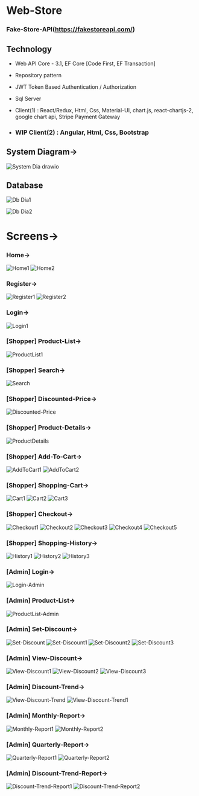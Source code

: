 # Web-Store

### Fake-Store-API(https://fakestoreapi.com/)

Technology
----------
- Web API Core - 3.1, EF Core [Code First, EF Transaction]

- Repository pattern

- JWT Token Based Authentication / Authorization 

- Sql Server

- Client(1) : React/Redux, Html, Css, Material-UI, chart.js, react-chartjs-2, google chart api, Stripe Payment Gateway

- ### WIP Client(2) : Angular, Html, Css, Bootstrap


## System Diagram->

![System Dia drawio](https://user-images.githubusercontent.com/26190114/159366269-a72e9807-70e5-4876-96a9-036ad1ef8a16.png)


## Database

![Db Dia1](https://user-images.githubusercontent.com/26190114/159367549-6832b638-e4b4-4074-bb99-831e323061a2.PNG)

![Db Dia2](https://user-images.githubusercontent.com/26190114/159367257-05b550ea-6854-4f9d-b842-a08435c3e25e.PNG)


# Screens->

### Home->
![Home1](https://user-images.githubusercontent.com/26190114/159531889-54110aa6-76da-4309-851b-8f8c22a3c914.PNG)
![Home2](https://user-images.githubusercontent.com/26190114/159531992-4302f093-cb47-4a59-a0a2-f2bfc42523ed.PNG)

### Register->
![Register1](https://user-images.githubusercontent.com/26190114/159532036-c5aa4d9c-c2be-468d-b6bf-f755b4d594de.PNG)
![Register2](https://user-images.githubusercontent.com/26190114/159532069-811f693d-cca2-46b6-b6ec-3822c3c91aac.PNG)

### Login->
![Login1](https://user-images.githubusercontent.com/26190114/159532153-9bb76bd4-3cda-429b-9eed-67636449bff5.PNG)

### [Shopper] Product-List->
![ProductList1](https://user-images.githubusercontent.com/26190114/159532321-5fc300fd-0afb-4106-8789-19ea4b328740.PNG)

### [Shopper] Search->
![Search](https://user-images.githubusercontent.com/26190114/159533158-be703e8e-07f4-403e-af46-ee90b5a06434.PNG)

### [Shopper] Discounted-Price->
![Discounted-Price](https://user-images.githubusercontent.com/26190114/159532513-255f4b1f-252d-48e2-a6c1-42fa4f35fcaa.PNG)

### [Shopper] Product-Details->
![ProductDetails](https://user-images.githubusercontent.com/26190114/159532574-7789cc58-378c-42cf-bad6-e2ac52af4fd7.PNG)

### [Shopper] Add-To-Cart->
![AddToCart1](https://user-images.githubusercontent.com/26190114/159532638-0b81f251-f44e-427e-a4fb-118ffb1fa9fe.PNG)
![AddToCart2](https://user-images.githubusercontent.com/26190114/159532674-d17235d4-5367-45b8-8927-f11ab536c539.PNG)

### [Shopper] Shopping-Cart->
![Cart1](https://user-images.githubusercontent.com/26190114/159532800-2c226a72-d3f9-4cd1-9552-403bd3fea1b4.PNG)
![Cart2](https://user-images.githubusercontent.com/26190114/159532822-f5dbfb61-d284-453f-8d5d-730e58322cd2.PNG)
![Cart3](https://user-images.githubusercontent.com/26190114/159532839-dae0395c-5b18-44c1-9228-9f255f3f7091.PNG)

### [Shopper] Checkout->

![Checkout1](https://user-images.githubusercontent.com/26190114/159532904-c41b7870-80d5-4730-9521-97f53013a610.PNG)
![Checkout2](https://user-images.githubusercontent.com/26190114/159532910-0369c42b-593b-420a-943c-9fb301f1ad6e.PNG)
![Checkout3](https://user-images.githubusercontent.com/26190114/159532919-51a70b8a-011a-4b18-8616-d52541e24cdd.PNG)
![Checkout4](https://user-images.githubusercontent.com/26190114/159532928-7d2d7084-b04b-460b-bb23-f1860a98b68b.PNG)
![Checkout5](https://user-images.githubusercontent.com/26190114/159532983-a3898cc4-2aac-4ed9-8118-8595b6ec60a3.PNG)

### [Shopper] Shopping-History->
![History1](https://user-images.githubusercontent.com/26190114/159533046-51fc5cae-2ca0-495c-80a3-43e8c8aeaee9.PNG)
![History2](https://user-images.githubusercontent.com/26190114/159533058-b8cc93b5-2e0e-4367-b5eb-b3a3fca361a2.PNG)
![History3](https://user-images.githubusercontent.com/26190114/159533068-f6d177c8-e769-4f8c-ae8a-a3f2faf86998.PNG)


### [Admin] Login->
![Login-Admin](https://user-images.githubusercontent.com/26190114/159533274-dd7d3f14-8886-41dd-ae34-b58e1e0a8dc6.PNG)

### [Admin] Product-List->
![ProductList-Admin](https://user-images.githubusercontent.com/26190114/159533398-65889e47-1fbd-4833-a071-d82171bb6351.PNG)

### [Admin] Set-Discount->
![Set-Discount](https://user-images.githubusercontent.com/26190114/159533493-83baae91-fd01-42bc-91bb-99ce01062b88.PNG)
![Set-Discount1](https://user-images.githubusercontent.com/26190114/159533508-6e46e31d-de01-4754-8d74-2f95d777556e.PNG)
![Set-Discount2](https://user-images.githubusercontent.com/26190114/159533520-d03479b1-7ff7-49f6-81cc-744a07c8b031.PNG)
![Set-Discount3](https://user-images.githubusercontent.com/26190114/159533578-185ba4ce-9cb6-4f8e-baf3-77092403c980.PNG)

### [Admin] View-Discount->
![View-Discount1](https://user-images.githubusercontent.com/26190114/159533648-0565062f-352e-48c8-bba8-c9617ce2ed11.PNG)
![View-Discount2](https://user-images.githubusercontent.com/26190114/159533657-d9579414-d608-49b4-98e0-7c9011a52cea.PNG)
![View-Discount3](https://user-images.githubusercontent.com/26190114/159533926-fe7ba6ee-ecd5-46d6-9337-93febcf526be.PNG)

### [Admin] Discount-Trend->
![View-Discount-Trend](https://user-images.githubusercontent.com/26190114/159533744-75461761-9bda-40e3-a3c2-a7b9d13c80da.PNG)
![View-Discount-Trend1](https://user-images.githubusercontent.com/26190114/159533755-1a7aad98-843f-4252-8e71-cf0def6ef925.PNG)

### [Admin] Monthly-Report->
![Monthly-Report1](https://user-images.githubusercontent.com/26190114/159534051-6d97ee88-0537-40cf-8fe6-f7345f5c3c56.PNG)
![Monthly-Report2](https://user-images.githubusercontent.com/26190114/159534063-0d81bb6e-c89e-48b5-9d34-1c3fdb4689b4.PNG)

### [Admin] Quarterly-Report->
![Quarterly-Report1](https://user-images.githubusercontent.com/26190114/159534148-1bc53cbe-b0ce-4750-aab2-45e198985050.PNG)
![Quarterly-Report2](https://user-images.githubusercontent.com/26190114/159534158-3e23099d-2c25-426a-83b8-c1ea2e704db1.PNG)

### [Admin] Discount-Trend-Report->
![Discount-Trend-Report1](https://user-images.githubusercontent.com/26190114/159534256-9f6a18ad-5d3b-402d-baa7-3bf886938df3.PNG)
![Discount-Trend-Report2](https://user-images.githubusercontent.com/26190114/159534265-b98b57fa-1ae2-4fb5-9c39-fa43a9ec6a89.PNG)


